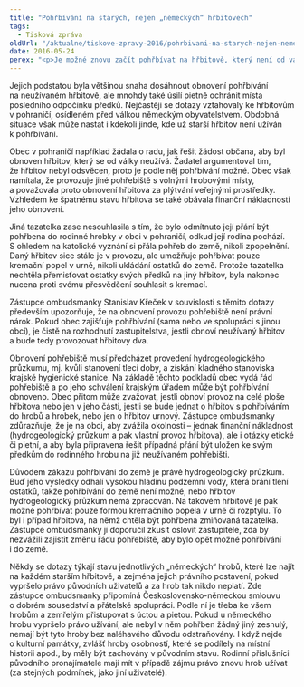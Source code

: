 ```yaml
---
title: "Pohřbívání na starých, nejen „německých“ hřbitovech"
tags:
  - Tisková zpráva
oldUrl: "/aktualne/tiskove-zpravy-2016/pohrbivani-na-starych-nejen-nemeckych-hrbitovech"
date: 2016-05-24
perex: "<p>Je možné znovu začít pohřbívat na hřbitově, který není od války využíván? Jak řešit, když chce být někdo pohřben v rodinné hrobce na hřbitově, který už takové pohřbívání neumožňuje? Je možné obnovit zrušený hřbitov? I takové dotazy a žádosti o radu řešil za poslední rok zástupce ombudsmanky. </p>"
---
```


<!-- imported from the old website -->

<p>Jejich podstatou byla většinou snaha dosáhnout obnovení pohřbívání na neužívaném hřbitově, ale mnohdy také úsilí pietně ochránit místa posledního odpočinku předků. Nejčastěji se dotazy vztahovaly ke hřbitovům v pohraničí, osídleném před válkou německým obyvatelstvem. Obdobná situace však může nastat i kdekoli jinde, kde už starší hřbitov není užíván k pohřbívání.</p> <p>Obec v pohraničí například žádala o radu, jak řešit žádost občana, aby byl obnoven hřbitov, který se od války neužívá. Žadatel argumentoval tím, že hřbitov nebyl odsvěcen, proto je podle něj pohřbívání možné. Obec však namítala, že provozuje jiné pohřebiště s volnými hrobovými místy, a považovala proto obnovení hřbitova za plýtvání veřejnými prostředky. Vzhledem ke špatnému stavu hřbitova se také obávala finanční nákladnosti jeho obnovení.</p> <p>Jiná tazatelka zase nesouhlasila s tím, že bylo odmítnuto její přání být pohřbena do rodinné hrobky v obci v pohraničí, odkud její rodina pochází. S ohledem na katolické vyznání si přála pohřeb do země, nikoli zpopelnění. Daný hřbitov sice stále je v provozu, ale umožňuje pohřbívat pouze kremační popel v urně, nikoli ukládání ostatků do země. Protože tazatelka nechtěla přemisťovat ostatky svých předků na jiný hřbitov, byla nakonec nucena proti svému přesvědčení souhlasit s kremací.</p> <p>Zástupce ombudsmanky Stanislav Křeček v souvislosti s těmito dotazy především upozorňuje, že na obnovení provozu pohřebiště není právní nárok. Pokud obec zajišťuje pohřbívání (sama nebo ve spolupráci s jinou obcí), je čistě na rozhodnutí zastupitelstva, jestli obnoví neužívaný hřbitov a bude tedy provozovat hřbitovy dva. </p> <p>Obnovení pohřebiště musí předcházet provedení hydrogeologického průzkumu, mj. kvůli stanovení tlecí doby, a získání kladného stanoviska krajské hygienické stanice. Na základě těchto podkladů obec vydá řád pohřebiště a po jeho schválení krajským úřadem může být pohřbívání obnoveno. Obec přitom může zvažovat, jestli obnoví provoz na celé ploše hřbitova nebo jen v jeho části, jestli se bude jednat o hřbitov s pohřbíváním do hrobů a hrobek, nebo jen o hřbitov urnový. Zástupce ombudsmanky zdůrazňuje, že je na obci, aby zvážila okolnosti – jednak finanční nákladnost (hydrogeologický průzkum a pak vlastní provoz hřbitova), ale i otázky etické či pietní, a aby byla připravena řešit případná přání být uložen ke svým předkům do rodinného hrobu na již neužívaném pohřebišti.</p> <p>Důvodem zákazu pohřbívání do země je právě hydrogeologický průzkum. Buď jeho výsledky odhalí vysokou hladinu podzemní vody, která brání tlení ostatků, takže pohřbívání do země není možné, nebo hřbitov hydrogeologický průzkum nemá zpracován. Na takovém hřbitově je pak možné pohřbívat pouze formou kremačního popela v urně či rozptylu. To byl i případ hřbitova, na němž chtěla být pohřbena zmiňovaná tazatelka. Zástupce ombudsmanky jí doporučil zkusit oslovit zastupitele, zda by nezvážili zajistit změnu řádu pohřebiště, aby bylo opět možné pohřbívání i do země.</p> <p>Někdy se dotazy týkají stavu jednotlivých „německých“ hrobů, které lze najít na každém starším hřbitově, a zejména jejich právního postavení, pokud vypršelo právo původních uživatelů a za hrob tak nikdo neplatí. Zde zástupce ombudsmanky připomíná Československo-německou smlouvu o dobrém sousedství a přátelské spolupráci. Podle ní je třeba ke všem hrobům a zemřelým přistupovat s úctou a pietou. Pokud u německého hrobu vypršelo právo užívání, ale nebyl v něm pohřben žádný jiný zesnulý, nemají být tyto hroby bez naléhavého důvodu odstraňovány. I když nejde o kulturní památky, zvlášť hroby osobností, které se podílely na místní historii apod., by měly být zachovány v původním stavu. Rodinní příslušníci původního pronajímatele mají mít v případě zájmu právo znovu hrob užívat (za stejných podmínek, jako jiní uživatelé).</p>
